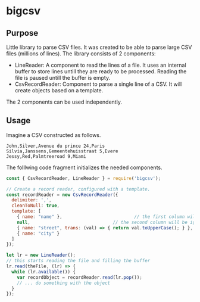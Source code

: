 # bigcsv

## Purpose

Little library to parse CSV files. It was created to be able to parse large CSV files (millions of lines). The library consists of 2 components:

* LineReader: A component to read the lines of a file. It uses an internal buffer to store lines untill they are ready to be processed. Reading the file is paused untill the buffer is empty.
* CsvRecordReader: Component to parse a single line of a CSV. It will create objects based on a template.

The 2 components can be used independently.

## Usage

Imagine a CSV constructed as follows.

```csv
John,Silver,Avenue du prince 24,Paris
Silvia,Janssens,Gemeentehuisstraat 5,Evere
Jessy,Red,Palmtreeroad 9,Miami
```

The folllwing code fragment initializes the needed components.

```javascript
const { CsvRecordReader, LineReader } = require('bigcsv');

// Create a record reader, configured with a template.
const recordReader = new CsvRecordReader({
  delimiter: ',',
  cleanToNull: true,
  template: [
    { name: "name" },							// the first column will be stored in an attribute named "name"
    null,								// the second column will be ignored
    { name: "street", trans: (val) => { return val.toUpperCase(); } },	// the fourth column will be stored in an attribute named street and its value transformed to uppercase
    { name: "city" }
  ]
});

let lr = new LineReader();
// this starts reading the file and filling the buffer
lr.read(theFile, (lr) => {
  while (lr.available()) {
    var recordObject = recordReader.read(lr.pop());
    // ... do something with the object
  }
});
```

